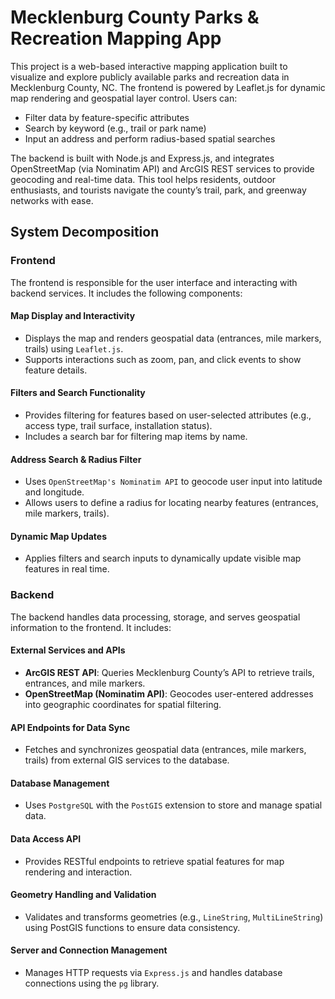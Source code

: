 <h1>Mecklenburg County Parks & Recreation Mapping App</h1>
This project is a web-based interactive mapping application built to visualize and explore publicly available parks and recreation data in Mecklenburg County, NC. The frontend is powered by Leaflet.js for dynamic map rendering and geospatial layer control. Users can:
<ul>
  <li>Filter data by feature-specific attributes</li>
  <li>Search by keyword (e.g., trail or park name)</li>
  <li>Input an address and perform radius-based spatial searches</li>
</ul>


The backend is built with Node.js and Express.js, and integrates OpenStreetMap (via Nominatim API) and ArcGIS REST services to provide geocoding and real-time data. This tool helps residents, outdoor enthusiasts, and tourists navigate the county’s trail, park, and greenway networks with ease.


<h2>System Decomposition</h2>

<h3>Frontend</h3>
<p>The frontend is responsible for the user interface and interacting with backend services. It includes the following components:</p>

<h4>Map Display and Interactivity</h4>
<ul>
  <li>Displays the map and renders geospatial data (entrances, mile markers, trails) using <code>Leaflet.js</code>.</li>
  <li>Supports interactions such as zoom, pan, and click events to show feature details.</li>
</ul>

<h4>Filters and Search Functionality</h4>
<ul>
  <li>Provides filtering for features based on user-selected attributes (e.g., access type, trail surface, installation status).</li>
  <li>Includes a search bar for filtering map items by name.</li>
</ul>

<h4>Address Search & Radius Filter</h4>
<ul>
  <li>Uses <code>OpenStreetMap's Nominatim API</code> to geocode user input into latitude and longitude.</li>
  <li>Allows users to define a radius for locating nearby features (entrances, mile markers, trails).</li>
</ul>

<h4>Dynamic Map Updates</h4>
<ul>
  <li>Applies filters and search inputs to dynamically update visible map features in real time.</li>
</ul>

<h3>Backend</h3>
<p>The backend handles data processing, storage, and serves geospatial information to the frontend. It includes:</p>

<h4>External Services and APIs</h4>
<ul>
  <li><strong>ArcGIS REST API</strong>: Queries Mecklenburg County’s API to retrieve trails, entrances, and mile markers.</li>
  <li><strong>OpenStreetMap (Nominatim API)</strong>: Geocodes user-entered addresses into geographic coordinates for spatial filtering.</li>
</ul>

<h4>API Endpoints for Data Sync</h4>
<ul>
  <li>Fetches and synchronizes geospatial data (entrances, mile markers, trails) from external GIS services to the database.</li>
</ul>

<h4>Database Management</h4>
<ul>
  <li>Uses <code>PostgreSQL</code> with the <code>PostGIS</code> extension to store and manage spatial data.</li>
</ul>

<h4>Data Access API</h4>
<ul>
  <li>Provides RESTful endpoints to retrieve spatial features for map rendering and interaction.</li>
</ul>

<h4>Geometry Handling and Validation</h4>
<ul>
  <li>Validates and transforms geometries (e.g., <code>LineString</code>, <code>MultiLineString</code>) using PostGIS functions to ensure data consistency.</li>
</ul>

<h4>Server and Connection Management</h4>
<ul>
  <li>Manages HTTP requests via <code>Express.js</code> and handles database connections using the <code>pg</code> library.</li>
</ul>
